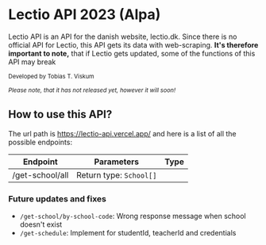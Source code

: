 # Lectio API 2023 (Alpa)

Lectio API is an API for the danish website, lectio.dk. Since there is no official API for Lectio, this API gets its data with web-scraping. <b>It's therefore important to note,</b> that if Lectio gets updated, some of the functions of this API may break

<small>Developed by Tobias T. Viskum</small>

<small>_Please note, that it has not released yet, however it will soon!_</small>

## How to use this API?

The url path is https://lectio-api.vercel.app/ and here is a list of all the possible endpoints:

| Endpoint            | Parameters                    | Type                                                                                                             |
| ------------------- | ----------------------------- | ---------------------------------------------------------------------------------------------------------------- |
| /get-school/all     |   Return type: `School[]`



### Future updates and fixes
* `/get-school/by-school-code`: Wrong response message when school doesn't exist
* `/get-schedule`: Implement for studentId, teacherId and credentials
